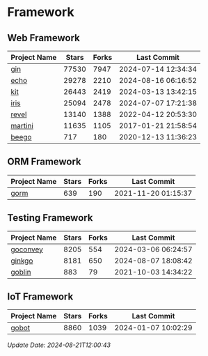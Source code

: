 # Framework

## Web Framework
| Project Name | Stars | Forks | Last Commit |
| ------------ | ----- | ----- | ----------- |
| [gin](https://github.com/gin-gonic/gin) | 77530 | 7947 | 2024-07-14 12:34:34 |
| [echo](https://github.com/labstack/echo) | 29278 | 2210 | 2024-08-16 06:16:52 |
| [kit](https://github.com/go-kit/kit) | 26443 | 2419 | 2024-03-13 13:42:15 |
| [iris](https://github.com/kataras/iris) | 25094 | 2478 | 2024-07-07 17:21:38 |
| [revel](https://github.com/revel/revel) | 13140 | 1388 | 2022-04-12 20:53:30 |
| [martini](https://github.com/go-martini/martini) | 11635 | 1105 | 2017-01-21 21:58:54 |
| [beego](https://github.com/astaxie/beego) | 717 | 180 | 2020-12-13 11:36:23 |

## ORM Framework
| Project Name | Stars | Forks | Last Commit |
| ------------ | ----- | ----- | ----------- |
| [gorm](https://github.com/jinzhu/gorm) | 639 | 190 | 2021-11-20 01:15:37 |

## Testing Framework
| Project Name | Stars | Forks | Last Commit |
| ------------ | ----- | ----- | ----------- |
| [goconvey](https://github.com/smartystreets/goconvey) | 8205 | 554 | 2024-03-06 06:24:57 |
| [ginkgo](https://github.com/onsi/ginkgo) | 8181 | 650 | 2024-08-07 18:08:42 |
| [goblin](https://github.com/franela/goblin) | 883 | 79 | 2021-10-03 14:34:22 |

## IoT Framework
| Project Name | Stars | Forks | Last Commit |
| ------------ | ----- | ----- | ----------- |
| [gobot](https://github.com/hybridgroup/gobot) | 8860 | 1039 | 2024-01-07 10:02:29 |

*Update Date: 2024-08-21T12:00:43*